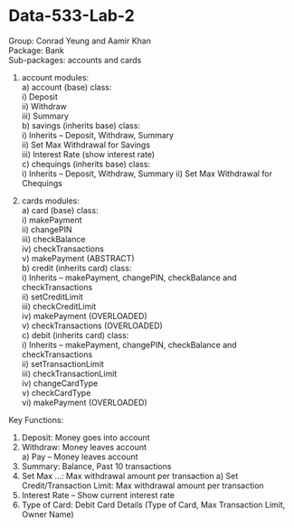 # Data-533-Lab-2

Group: Conrad Yeung and Aamir Khan  
Package: Bank  
Sub-packages: accounts and cards

1) account modules:  
a) account (base) class:  
        i) Deposit  
        ii) Withdraw  
        iii) Summary  
b) savings (inherits base) class:  
        i) Inherits – Deposit, Withdraw, Summary  
        ii) Set Max Withdrawal for Savings  
        iii) Interest Rate (show interest rate)  
c) chequings (inherits base) class:  
        i) Inherits – Deposit, Withdraw, Summary
        ii) Set Max Withdrawal for Chequings
        
2) cards modules:  
a) card (base) class:  
        i) makePayment  
        ii) changePIN  
        iii) checkBalance  
        iv) checkTransactions  
        v) makePayment (ABSTRACT)  
b) credit (inherits card) class:    
        i) Inherits – makePayment, changePIN, checkBalance and checkTransactions  
        ii) setCreditLimit  
        iii) checkCreditLimit  
        iv) makePayment (OVERLOADED)  
        v) checkTransactions (OVERLOADED)  
c) debit (inherits card) class:    
        i) Inherits – makePayment, changePIN, checkBalance and checkTransactions    
        ii) setTransactionLimit    
        iii) checkTransactionLimit  
        iv) changeCardType  
        v) checkCardType  
        vi) makePayment (OVERLOADED)  
  
Key Functions:
1)	Deposit:  Money goes into account
2)	Withdraw: Money leaves account  
a)	Pay – Money leaves account
3)	Summary: Balance, Past 10 transactions
4)	Set Max …: Max withdrawal amount per transaction
a)	Set Credit/Transaction Limit: Max withdrawal amount per transaction
5)	Interest Rate – Show current interest rate
6)	Type of Card: Debit Card Details (Type of Card, Max Transaction Limit, Owner Name)

